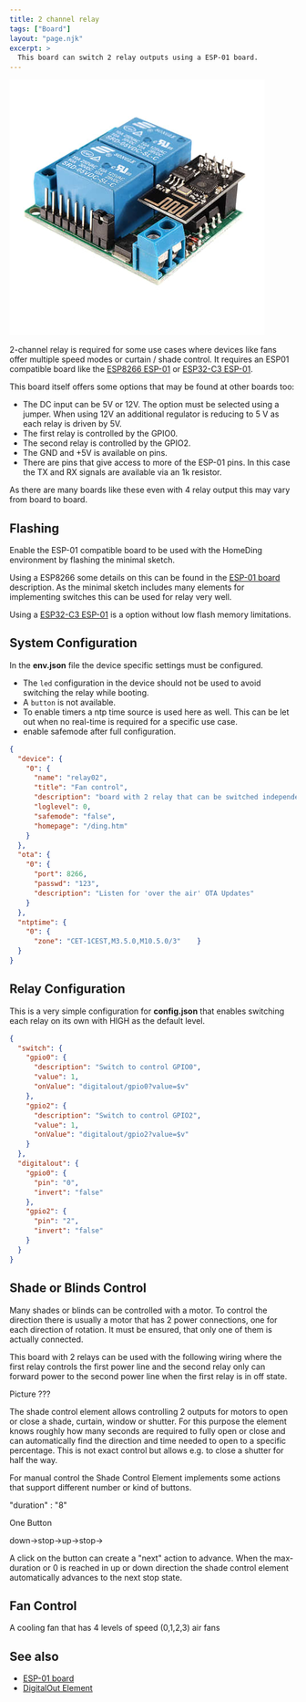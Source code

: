 ```yaml
---
title: 2 channel relay
tags: ["Board"]
layout: "page.njk"
excerpt: >
  This board can switch 2 relay outputs using a ESP-01 board.
---
```


![2 channel relay board](/boards/devices/2-channel-relay.jpg)

2-channel relay is required for some use cases where devices like fans offer multiple speed
modes or curtain / shade control. It requires an ESP01 compatible board like the
[ESP8266 ESP-01](/boards/esp8266/esp01.md) or [ESP32-C3 ESP-01](/boards/esp32c3/esp32c3-01.md).

This board itself offers some options that may be found at other boards too:

* The DC input can be 5V or 12V. The option must be selected using a jumper.
  When using 12V an additional regulator is reducing to 5 V as each relay is driven by 5V.
* The first relay is controlled by the GPIO0.
* The second relay is controlled by the GPIO2.
* The GND and +5V is available on pins.
* There are pins that give access to more of the ESP-01 pins.
  In this case the TX and RX signals are available via an 1k resistor.

As there are many boards like these even with 4 relay output this may vary from board to board.

## Flashing

Enable the ESP-01 compatible board to be used with the HomeDing environment by flashing the minimal sketch.

Using a ESP8266 some details on this can be found in the [ESP-01 board](/boards/esp8266/esp01.md) description.
As the minimal sketch includes many elements for implementing switches this can be used for relay very well.

Using a [ESP32-C3 ESP-01](/boards/esp32c3/esp32c3-01.md) is a option without low flash memory limitations.


## System Configuration

In the **env.json** file the device specific settings must be configured.

* The `led` configuration in the device should not be used to avoid switching the relay while booting.
* A `button` is not available.
* To enable timers a ntp time source is used here as well. This can be let out when no real-time is required for a specific use case.
* enable safemode after full configuration.

``` json
{
  "device": {
    "0": {
      "name": "relay02",
      "title": "Fan control",
      "description": "board with 2 relay that can be switched independently.",
      "loglevel": 0,
      "safemode": "false",
      "homepage": "/ding.htm"
    }
  },
  "ota": {
    "0": {
      "port": 8266,
      "passwd": "123",
      "description": "Listen for 'over the air' OTA Updates"
    }
  },
  "ntptime": {
    "0": {
      "zone": "CET-1CEST,M3.5.0,M10.5.0/3"    }
  }
}
```

## Relay Configuration

This is a very simple configuration for **config.json** that enables switching each relay on its own with HIGH as the default level.

``` json
{
  "switch": {
    "gpio0": {
      "description": "Switch to control GPIO0",
      "value": 1,
      "onValue": "digitalout/gpio0?value=$v"
    },
    "gpio2": {
      "description": "Switch to control GPIO2",
      "value": 1,
      "onValue": "digitalout/gpio2?value=$v"
    }
  },
  "digitalout": {
    "gpio0": {
      "pin": "0",
      "invert": "false"
    },
    "gpio2": {
      "pin": "2",
      "invert": "false"
    }
  }
}
```


## Shade or Blinds Control

Many shades or blinds can be controlled with a motor.
To control the direction there is usually a motor that has 2 power connections, one for each direction of rotation.
It must be ensured, that only one of them is actually connected.

This board with 2 relays can be used with the following wiring where the first relay controls the first power line and the second relay only can forward power to the second power line when the first relay is in off state.

Picture ???

<!-- https://www.clauss-markisen.de/uploads/media/2014-01-CM-Anschlusshinweise.pdf -->
<!-- There is a special Element that controls 2 relays for this purpose that also controls and tracks the time the motor requires to open or close completely or partly. -->
<!-- ShadeControlElement ??? -->

The shade control element allows controlling 2 outputs for motors to open or close a shade, curtain, window or shutter. For this purpose the element
knows roughly how many seconds are required to fully open or close and can automatically find the direction and time needed to open to a specific percentage. This is not exact control but allows e.g. to close a shutter for half the way.

For manual control the Shade Control Element implements some actions that support different number or kind of buttons.

"duration" : "8"

One Button

down->stop->up->stop->

A click on the button can create a "next" action to advance. When the max-duration or 0 is reached in up or down direction the shade control element automatically advances to the next stop state.


## Fan Control

A cooling fan that has 4 levels of speed (0,1,2,3)  air fans

## See also

* [ESP-01 board](/boards/esp8266/esp01.md)
* [DigitalOut Element](/elements/digitalout.md)

<!-- * <https://www.youtube.com/watch?v=qahdTG4TE-A> -->
